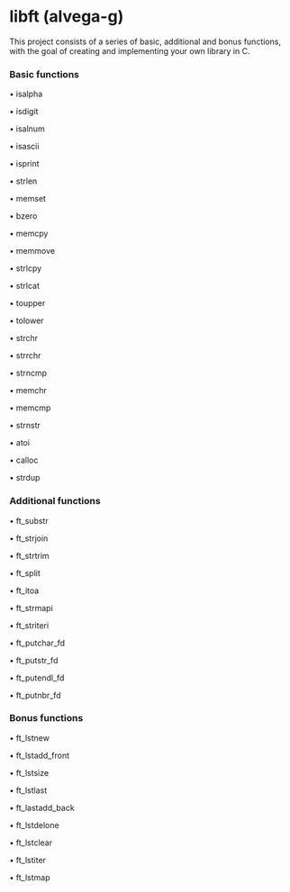 # libft (alvega-g)

This project consists of a series of basic, additional and bonus functions, with the goal
of creating and implementing your own library in C.

### Basic functions

• isalpha

• isdigit

• isalnum

• isascii

• isprint

• strlen

• memset

• bzero

• memcpy

• memmove

• strlcpy

• strlcat

• toupper

• tolower

• strchr

• strrchr

• strncmp

• memchr

• memcmp

• strnstr

• atoi

• calloc

• strdup

### Additional functions

• ft_substr

• ft_strjoin

• ft_strtrim

• ft_split

• ft_itoa

• ft_strmapi

• ft_striteri

• ft_putchar_fd

• ft_putstr_fd

• ft_putendl_fd

• ft_putnbr_fd

### Bonus functions

• ft_lstnew

• ft_lstadd_front

• ft_lstsize

• ft_lstlast

• ft_lastadd_back

• ft_lstdelone

• ft_lstclear

• ft_lstiter

• ft_lstmap